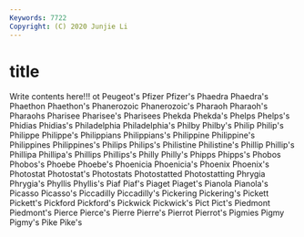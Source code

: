 ```yaml
---
Keywords: 7722
Copyright: (C) 2020 Junjie Li
---
```


# title

Write contents here!!!
ot 
Peugeot's 
Pfizer 
Pfizer's 
Phaedra 
Phaedra's 
Phaethon 
Phaethon's 
Phanerozoic 
Phanerozoic's
Pharaoh 
Pharaoh's 
Pharaohs 
Pharisee 
Pharisee's 
Pharisees 
Phekda 
Phekda's 
Phelps 
Phelps's
Phidias 
Phidias's 
Philadelphia 
Philadelphia's 
Philby 
Philby's 
Philip 
Philip's 
Philippe 
Philippe's
Philippians 
Philippians's 
Philippine 
Philippine's 
Philippines 
Philippines's 
Philips 
Philips's 
Philistine 
Philistine's
Phillip 
Phillip's 
Phillipa 
Phillipa's 
Phillips 
Phillips's 
Philly 
Philly's 
Phipps 
Phipps's
Phobos 
Phobos's 
Phoebe 
Phoebe's 
Phoenicia 
Phoenicia's 
Phoenix 
Phoenix's 
Photostat 
Photostat's
Photostats 
Photostatted 
Photostatting 
Phrygia 
Phrygia's 
Phyllis 
Phyllis's 
Piaf 
Piaf's 
Piaget
Piaget's 
Pianola 
Pianola's 
Picasso 
Picasso's 
Piccadilly 
Piccadilly's 
Pickering 
Pickering's 
Pickett
Pickett's 
Pickford 
Pickford's 
Pickwick 
Pickwick's 
Pict 
Pict's 
Piedmont 
Piedmont's 
Pierce
Pierce's 
Pierre 
Pierre's 
Pierrot 
Pierrot's 
Pigmies 
Pigmy 
Pigmy's 
Pike 
Pike's
